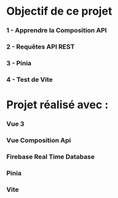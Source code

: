 # Objectif de ce projet

### 1 - Apprendre la Composition API
### 2 - Requêtes API REST
### 3 - Pinia
### 4 - Test de Vite

# Projet réalisé avec :

### Vue 3
### Vue Composition Api
### Firebase Real Time Database
### Pinia
### Vite
